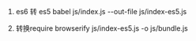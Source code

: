 1. es6 转 es5
babel js/index.js --out-file js/index-es5.js

2. 转换require
browserify js/index-es5.js -o js/bundle.js